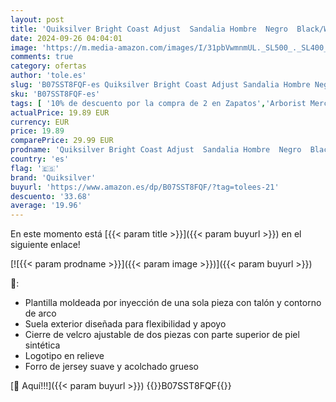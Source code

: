 ```yaml
---
layout: post
title: 'Quiksilver Bright Coast Adjust  Sandalia Hombre  Negro  Black/White/Black Xkwk   42 EU'
date: 2024-09-26 04:04:01
image: 'https://m.media-amazon.com/images/I/31pbVwmnmUL._SL500_._SL400_.jpg'
comments: true
category: ofertas
author: 'tole.es'
slug: 'B07SST8FQF-es Quiksilver Bright Coast Adjust Sandalia Hombre Negro...'
sku: 'B07SST8FQF-es'
tags: [ '10% de descuento por la compra de 2 en Zapatos','Arborist Merchandising Root','Moda','Moda Hombre','PDAY23 vijayapv_Hally Hansen +3','Sandalias de dedo para hombre','Self Service','Special Features Stores','Zapatos para hombre','c8538d25-3af9-48d3-aeff-5f3ce5572a36_0','c8538d25-3af9-48d3-aeff-5f3ce5572a36_2001','quiksilver','sandalia','🇪🇸', ]
actualPrice: 19.89 EUR
currency: EUR
price: 19.89
comparePrice: 29.99 EUR
prodname: 'Quiksilver Bright Coast Adjust  Sandalia Hombre  Negro  Black/White/Black Xkwk   42 EU'
country: 'es'
flag: '🇪🇸'
brand: 'Quiksilver'
buyurl: 'https://www.amazon.es/dp/B07SST8FQF/?tag=tolees-21'
descuento: '33.68'
average: '19.96'
---
```


En este momento está [{{< param title >}}]({{< param buyurl >}}) en el siguiente enlace!

[![{{< param prodname >}}]({{< param image >}})]({{< param buyurl >}})

🔎:

- Plantilla moldeada por inyección de una sola pieza con talón y contorno de arco
- Suela exterior diseñada para flexibilidad y apoyo
- Cierre de velcro ajustable de dos piezas con parte superior de piel sintética
- Logotipo en relieve
- Forro de jersey suave y acolchado grueso

[🛒 Aquí!!!]({{< param buyurl >}})
{{<world>}}B07SST8FQF{{</world>}}

